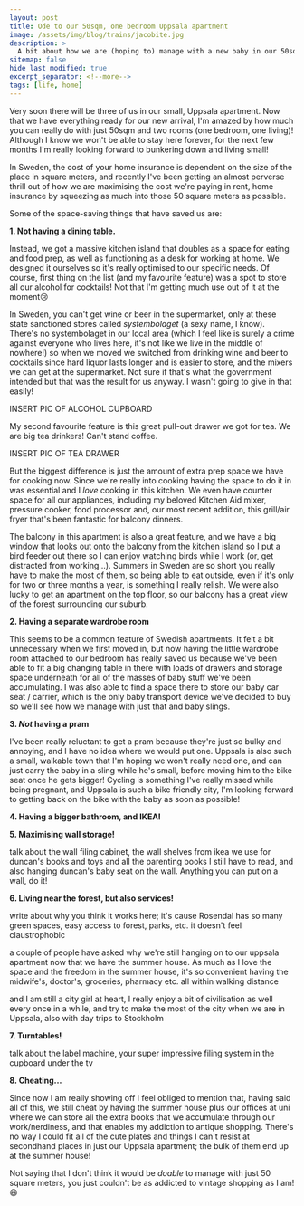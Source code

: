```yaml
---
layout: post
title: Ode to our 50sqm, one bedroom Uppsala apartment
image: /assets/img/blog/trains/jacobite.jpg
description: >
  A bit about how we are (hoping to) manage with a new baby in our 50sqm, one bedroom apartment. For those interested in small living! 
sitemap: false
hide_last_modified: true
excerpt_separator: <!--more-->
tags: [life, home]
---
```


Very soon there will be three of us in our small, Uppsala apartment. Now that we have everything ready for our new arrival, I'm amazed by how much you can really do with just 50sqm and two rooms (one bedroom, one living)! Although I know we won't be able to stay here forever, for the next few months I'm really looking forward to bunkering down and living small! 

<!--more-->

In Sweden, the cost of your home insurance is dependent on the size of the place in square meters, and recently I've been getting an almost perverse thrill out of how we are maximising the cost we're paying in rent, home insurance by squeezing as much into those 50 square meters as possible. 

Some of the space-saving things that have saved us are:

**1. Not having a dining table.**

Instead, we got a massive kitchen island that doubles as a space for eating and food prep, as well as functioning as a desk for working at home. We designed it ourselves so it's really optimised to our specific needs. Of course, first thing on the list (and my favourite feature) was a spot to store all our alcohol for cocktails! Not that I'm getting much use out of it at the moment😢

In Sweden, you can't get wine or beer in the supermarket, only at these state sanctioned stores called *systembolaget* (a sexy name, I know). There's no systembolaget in our local area (which I feel like is surely a crime against everyone who lives here, it's not like we live in the middle of nowhere!) so when we moved we switched from drinking wine and beer to cocktails since hard liquor lasts longer and is easier to store, and the mixers we can get at the supermarket. Not sure if that's what the government intended but that was the result for us anyway. I wasn't going to give in that easily!

INSERT PIC OF ALCOHOL CUPBOARD

My second favourite feature is this great pull-out drawer we got for tea. We are big tea drinkers! Can't stand coffee.

INSERT PIC OF TEA DRAWER

But the biggest difference is just the amount of extra prep space we have for cooking now. Since we're really into cooking having the space to do it in was essential and I *love* cooking in this kitchen. We even have counter space for all our appliances, including my beloved Kitchen Aid mixer, pressure cooker, food processor and, our most recent addition, this grill/air fryer that's been fantastic for balcony dinners.    

The balcony in this apartment is also a great feature, and we have a big window that looks out onto the balcony from the kitchen island so I put a bird feeder out there so I can enjoy watching birds while I work (or, get distracted from working...). Summers in Sweden are so short you really have to make the most of them, so being able to eat outside, even if it's only for two or three months a year, is something I really relish. We were also lucky to get an apartment on the top floor, so our balcony has a great view of the forest surrounding our suburb.  

**2. Having a separate wardrobe room**

This seems to be a common feature of Swedish apartments. It felt a bit unnecessary when we first moved in, but now having the little wardrobe room attached to our bedroom has really saved us because we've been able to fit a big changing table in there with loads of drawers and storage space underneath for all of the masses of baby stuff we've been accumulating. I was also able to find a space there to store our baby car seat / carrier, which is the only baby transport device we've decided to buy so we'll see how we manage with just that and baby slings. 

**3. *Not* having a pram**

I've been really reluctant to get a pram because they're just so bulky and annoying, and I have no idea where we would put one. Uppsala is also such a small, walkable town that I'm hoping we won't really need one, and can just carry the baby in a sling while he's small, before moving him to the bike seat once he gets bigger! Cycling is something I've really missed while being pregnant, and Uppsala is such a bike friendly city, I'm looking forward to getting back on the bike with the baby as soon as possible!  

**4. Having a bigger bathroom, and IKEA!**

**5. Maximising wall storage!**

talk about the wall filing cabinet, the wall shelves from ikea we use for duncan's books and toys and all the parenting books I still have to read, and also hanging duncan's baby seat on the wall. Anything you can put on a wall, do it!

**6. Living near the forest, but also services!**

write about why you think it works here; it's cause Rosendal has so many green spaces, easy access to forest, parks, etc. it doesn't feel claustrophobic

a couple of people have asked why we're still hanging on to our uppsala apartment now that we have the summer house. As much as I love the space and the freedom in the summer house, it's so convenient having the midwife's, doctor's, groceries, pharmacy etc. all within walking distance

and I am still a city girl at heart, I really enjoy a bit of civilisation as well every once in a while, and try to make the most of the city when we are in Uppsala, also with day trips to Stockholm

**7. Turntables!**

talk about the label machine, your super impressive filing system in the cupboard under the tv

**8. Cheating...**

Since now I am really showing off I feel obliged to mention that, having said all of this, we still cheat by having the summer house plus our offices at uni where we can store all the extra books that we accumulate through our work/nerdiness, and that enables my addiction to antique shopping. There's no way I could fit all of the cute plates and things I can't resist at secondhand places in just our Uppsala apartment; the bulk of them end up at the summer house!

Not saying that I don't think it would be *doable* to manage with just 50 square meters, you just couldn't be as addicted to vintage shopping as I am!😆
